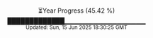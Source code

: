 <p align="center">
⏳Year Progress (45.42 %) <br>
█████████████▁▁▁▁▁▁▁▁▁▁▁▁▁▁▁▁▁ <br>
<sub>Updated: Sun, 15 Jun 2025 18:30:25 GMT</sub>
</p>


